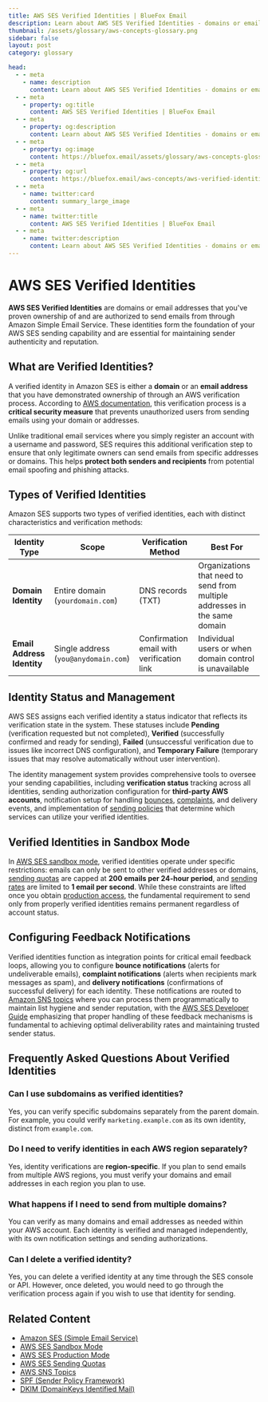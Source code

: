 ```yaml
---
title: AWS SES Verified Identities | BlueFox Email
description: Learn about AWS SES Verified Identities - domains or email addresses that you've proven ownership of and can use for sending emails through Amazon SES.
thumbnail: /assets/glossary/aws-concepts-glossary.png
sidebar: false
layout: post
category: glossary

head:
  - - meta
    - name: description
      content: Learn about AWS SES Verified Identities - domains or email addresses that you've proven ownership of and can use for sending emails through Amazon SES.
  - - meta
    - property: og:title
      content: AWS SES Verified Identities | BlueFox Email
  - - meta
    - property: og:description
      content: Learn about AWS SES Verified Identities - domains or email addresses that you've proven ownership of and can use for sending emails through Amazon SES.
  - - meta
    - property: og:image
      content: https://bluefox.email/assets/glossary/aws-concepts-glossary.png
  - - meta
    - property: og:url
      content: https://bluefox.email/aws-concepts/aws-verified-identities
  - - meta
    - name: twitter:card
      content: summary_large_image
  - - meta
    - name: twitter:title
      content: AWS SES Verified Identities | BlueFox Email
  - - meta
    - name: twitter:description
      content: Learn about AWS SES Verified Identities - domains or email addresses that you've proven ownership of and can use for sending emails through Amazon SES.
---
```


# AWS SES Verified Identities

**AWS SES Verified Identities** are domains or email addresses that you've proven ownership of and are authorized to send emails from through Amazon Simple Email Service. These identities form the foundation of your AWS SES sending capability and are essential for maintaining sender authenticity and reputation.

## What are Verified Identities?

A verified identity in Amazon SES is either a **domain** or an **email address** that you have demonstrated ownership of through an AWS verification process. According to [AWS documentation](https://docs.aws.amazon.com/ses/latest/dg/verify-addresses-and-domains.html), this verification process is a **critical security measure** that prevents unauthorized users from sending emails using your domain or addresses.

Unlike traditional email services where you simply register an account with a username and password, SES requires this additional verification step to ensure that only legitimate owners can send emails from specific addresses or domains. This helps **protect both senders and recipients** from potential email spoofing and phishing attacks.

## Types of Verified Identities

Amazon SES supports two types of verified identities, each with distinct characteristics and verification methods:

| Identity Type | Scope | Verification Method | Best For |
|---------------|-------|---------------------|----------|
| **Domain Identity** | Entire domain (`yourdomain.com`) | DNS records (TXT) | Organizations that need to send from multiple addresses in the same domain |
| **Email Address Identity** | Single address (`you@anydomain.com`) | Confirmation email with verification link | Individual users or when domain control is unavailable |


## Identity Status and Management

AWS SES assigns each verified identity a status indicator that reflects its verification state in the system. These statuses include **Pending** (verification requested but not completed), **Verified** (successfully confirmed and ready for sending), **Failed** (unsuccessful verification due to issues like incorrect DNS configuration), and **Temporary Failure** (temporary issues that may resolve automatically without user intervention).

The identity management system provides comprehensive tools to oversee your sending capabilities, including **verification status** tracking across all identities, sending authorization configuration for **third-party AWS accounts**, notification setup for handling [bounces](/email-sending-concepts/bounces.md), [complaints](/email-sending-concepts/complaints.md), and delivery events, and implementation of [sending policies](/aws-concepts/sns-delivery-policy.md) that determine which services can utilize your verified identities.

## Verified Identities in Sandbox Mode

In [AWS SES sandbox mode](/aws-concepts/ses-sandbox), verified identities operate under specific restrictions: emails can only be sent to other verified addresses or domains, [sending quotas](/aws-concepts/ses-sending-quota) are capped at **200 emails per 24-hour period**, and [sending rates](/aws-concepts/ses-sending-rate) are limited to **1 email per second**. While these constraints are lifted once you obtain [production access](/aws-concepts/ses-production-access), the fundamental requirement to send only from properly verified identities remains permanent regardless of account status.

## Configuring Feedback Notifications

Verified identities function as integration points for critical email feedback loops, allowing you to configure **bounce notifications** (alerts for undeliverable emails), **complaint notifications** (alerts when recipients mark messages as spam), and **delivery notifications** (confirmations of successful delivery) for each identity. These notifications are routed to [Amazon SNS topics](/aws-concepts/sns-topics) where you can process them programmatically to maintain list hygiene and sender reputation, with the [AWS SES Developer Guide](https://docs.aws.amazon.com/ses/latest/dg/monitor-sending-activity.html) emphasizing that proper handling of these feedback mechanisms is fundamental to achieving optimal deliverability rates and maintaining trusted sender status.

## Frequently Asked Questions About Verified Identities

### Can I use subdomains as verified identities?
Yes, you can verify specific subdomains separately from the parent domain. For example, you could verify `marketing.example.com` as its own identity, distinct from `example.com`.

### Do I need to verify identities in each AWS region separately?
Yes, identity verifications are **region-specific**. If you plan to send emails from multiple AWS regions, you must verify your domains and email addresses in each region you plan to use.

### What happens if I need to send from multiple domains?
You can verify as many domains and email addresses as needed within your AWS account. Each identity is verified and managed independently, with its own notification settings and sending authorizations.

### Can I delete a verified identity?
Yes, you can delete a verified identity at any time through the SES console or API. However, once deleted, you would need to go through the verification process again if you wish to use that identity for sending.

## Related Content

- [Amazon SES (Simple Email Service)](/aws-concepts/ses)
- [AWS SES Sandbox Mode](/aws-concepts/ses-sandbox)
- [AWS SES Production Mode](/aws-concepts/ses-production-access)
- [AWS SES Sending Quotas](/aws-concepts/ses-sending-quota)
- [AWS SNS Topics](/aws-concepts/sns-topics)
- [SPF (Sender Policy Framework)](/email-sending-concepts/spf)
- [DKIM (DomainKeys Identified Mail)](/email-sending-concepts/dkim)

<GlossaryCTA />
